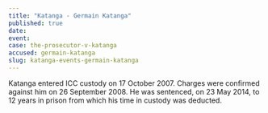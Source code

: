 ```yaml
---
title: "Katanga - Germain Katanga"
published: true
date:
event:
case: the-prosecutor-v-katanga
accused: germain-katanga
slug: katanga-events-germain-katanga
---
```


Katanga entered ICC custody on 17 October 2007. Charges were confirmed against him on 26 September 2008. He was sentenced, on 23 May 2014, to 12 years in prison from which his time in custody was deducted.

